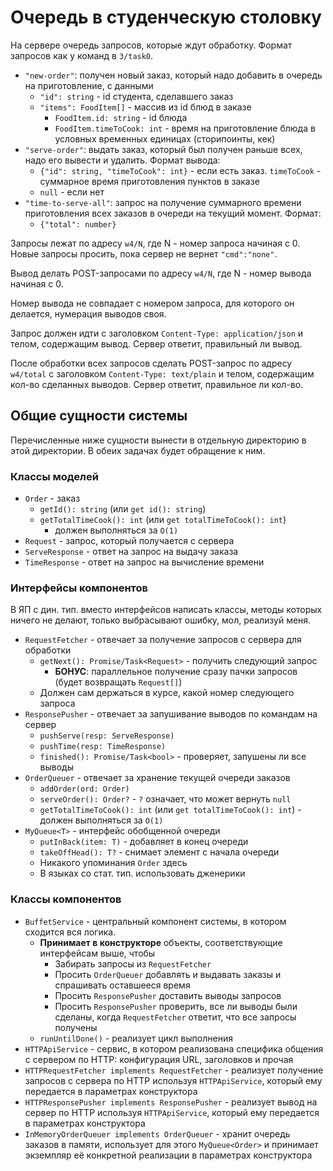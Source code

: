 # Очередь в студенческую столовку

На сервере очередь запросов, которые ждут обработку. Формат запросов как у команд в `3/task0`.

- `"new-order"`: получен новый заказ, который надо добавить в очередь на приготовление, с данными
    + `"id": string` - id студента, сделавшего заказ
    + `"items": FoodItem[]` - массив из id блюд в заказе
        * `FoodItem.id: string` - id блюда
        * `FoodItem.timeToCook: int` - время на приготовление блюда в условных временных единицах (сторипоинты, кек)
- `"serve-order"`: выдать заказ, который был получен раньше всех, надо его вывести и удалить. Формат вывода:
    + `{"id": string, "timeToCook": int}` - если есть заказ. `timeToCook` - суммарное время приготовления пунктов в заказе
    + `null` - если нет
- `"time-to-serve-all"`: запрос на получение суммарного времени приготовления всех заказов в очереди на текущий момент. Формат:
    + `{"total": number}`

Запросы лежат по адресу `w4/N`, где N - номер запроса начиная с 0.
Новые запросы просить, пока сервер не вернет `"cmd":"none"`.

Вывод делать POST-запросами по адресу `w4/N`, где N - номер вывода начиная с 0.

Номер вывода не совпадает с номером запроса, для которого он делается, нумерация
выводов своя.

Запрос должен идти с заголовком `Content-Type: application/json` и телом, содержащим вывод.
Сервер ответит, правильный ли вывод.

После обработки всех запросов сделать POST-запрос по адресу `w4/total`
с заголовком `Content-Type: text/plain` и телом, содержащим кол-во сделанных выводов.
Сервер ответит, правильное ли кол-во.

## Общие сущности системы

Перечисленные ниже сущности вынести в отдельную директорию в этой директории. В обеих задачах будет обращение к ним.

### Классы моделей

- `Order` - заказ
    + `getId(): string` (или `get id(): string`)
    + `getTotalTimeCook(): int` (или `get totalTimeToCook(): int`)
        * должен выполняться за `O(1)`
- `Request` - запрос, который получается с сервера
- `ServeResponse` - ответ на запрос на выдачу заказа
- `TimeResponse` - ответ на запрос на вычисление времени

### Интерфейсы компонентов

В ЯП с дин. тип. вместо интерфейсов написать классы,
методы которых ничего не делают, только выбрасывают ошибку, мол, реализуй меня.

- `RequestFetcher` - отвечает за получение запросов с сервера для обработки
    + `getNext(): Promise/Task<Request>` - получить следующий запрос
        * **БОНУС**: параллельное получение сразу пачки запросов (будет возвращать `Request[]`)
    + Должен сам держаться в курсе, какой номер следующего запроса
- `ResponsePusher` - отвечает за запушивание выводов по командам на сервер
    + `pushServe(resp: ServeResponse)`
    + `pushTime(resp: TimeResponse)`
    + `finished(): Promise/Task<bool>` - проверяет, запушены ли все выводы
- `OrderQueuer` - отвечает за хранение текущей очереди заказов
    + `addOrder(ord: Order)`
    + `serveOrder(): Order?` - `?` означает, что может вернуть `null`
    + `getTotalTimeToCook(): int` (или `get totalTimeToCook(): int`) -
    должен выполняться за `O(1)`
- `MyQueue<T>` - интерфейс обобщенной очереди
    + `putInBack(item: T)` - добавляет в конец очереди
    + `takeOffHead(): T?` - снимает элемент с начала очереди
    + Никакого упоминания `Order` здесь
    + В языках со стат. тип. использовать дженерики

### Классы компонентов

- `BuffetService` - центральный компонент системы, в котором сходится вся логика.
    + **Принимает в конструкторе** объекты, соответствующие интерфейсам выше, чтобы
        * Забирать запросы из `RequestFetcher`
        * Просить `OrderQueuer` добавлять и выдавать заказы и спрашивать оставшееся время
        * Просить `ResponsePusher` доставить выводы запросов
        * Просить `ResponsePusher` проверить, все ли выводы были сделаны,
        когда `RequestFetcher` ответит, что все запросы получены
    + `runUntilDone()` - реализует цикл выполнения
- `HTTPApiService` - сервис, в котором реализована специфика общения с сервером по HTTP: конфигурация URL, заголовков и прочая
- `HTTPRequestFetcher implements RequestFetcher` -
    реализует получение запросов с сервера по HTTP используя `HTTPApiService`,
    который ему передается в параметрах конструктора
- `HTTPResponsePusher implements ResponsePusher` -
    реализует вывод на сервер по HTTP используя `HTTPApiService`,
    который ему передается в параметрах конструктора
- `InMemoryOrderQueuer implements OrderQueuer` - хранит очередь заказов в памяти,
    использует для этого `MyQueue<Order>` и принимает экземпляр её конкретной
    реализации в параметрах конструктора
